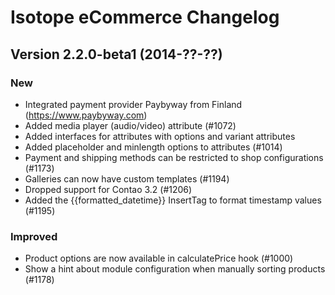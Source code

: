 Isotope eCommerce Changelog
===========================

Version 2.2.0-beta1 (2014-??-??)
--------------------------------

### New
- Integrated payment provider Paybyway from Finland (https://www.paybyway.com)
- Added media player (audio/video) attribute (#1072)
- Added interfaces for attributes with options and variant attributes
- Added placeholder and minlength options to attributes (#1014)
- Payment and shipping methods can be restricted to shop configurations (#1173)
- Galleries can now have custom templates (#1194)
- Dropped support for Contao 3.2 (#1206)
- Added the {{formatted_datetime}} InsertTag to format timestamp values (#1195)

### Improved
- Product options are now available in calculatePrice hook (#1000)
- Show a hint about module configuration when manually sorting products (#1178)